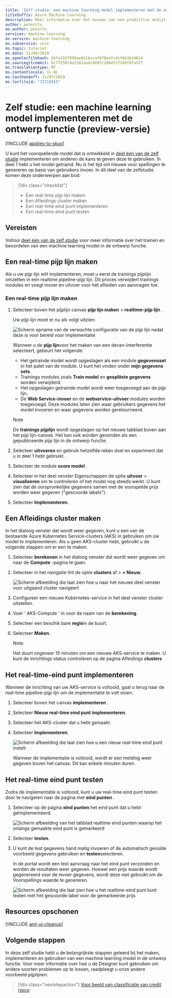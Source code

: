 ```yaml
---
title: 'Zelf studie: een machine learning model implementeren met de ontwerp functie'
titleSuffix: Azure Machine Learning
description: Meer informatie over het bouwen van een predictive analytics oplossing in Azure Machine Learning Designer (preview). Train, Score en implementeer een machine learning model met behulp van slepen-en-neerzetten.
author: peterclu
ms.author: peterlu
services: machine-learning
ms.service: machine-learning
ms.subservice: core
ms.topic: tutorial
ms.date: 11/04/2019
ms.openlocfilehash: b5fa1557999ae851bccafbf8ee7c41f0b3614614
ms.sourcegitcommit: bc7725874a1502aa4c069fc1804f1f249f4fa5f7
ms.translationtype: MT
ms.contentlocale: nl-NL
ms.lasthandoff: 11/07/2019
ms.locfileid: "73715915"
---
```

# <a name="tutorial-deploy-a-machine-learning-model-with-the-designer-preview"></a>Zelf studie: een machine learning model implementeren met de ontwerp functie (preview-versie)
[!INCLUDE [applies-to-skus](../../../includes/aml-applies-to-enterprise-sku.md)]

U kunt het voorspellende model dat is ontwikkeld in [deel één van de zelf studie](tutorial-designer-automobile-price-train-score.md) implementeren om anderen de kans te geven deze te gebruiken. In deel 1 hebt u het model getraind. Nu is het tijd om nieuwe voor spellingen te genereren op basis van gebruikers invoer. In dit deel van de zelfstudie komen deze onderwerpen aan bod:

> [!div class="checklist"]
> * Een real-time pijp lijn maken
> * Een Afleidings cluster maken
> * Een real-time eind punt implementeren
> * Een real-time eind punt testen

## <a name="prerequisites"></a>Vereisten

Voltooi [deel één van de zelf studie](tutorial-designer-automobile-price-train-score.md) voor meer informatie over het trainen en beoordelen van een machine learning model in de ontwerp functie.

## <a name="create-a-real-time-inference-pipeline"></a>Een real-time pijp lijn maken

Als u uw pijp lijn wilt implementeren, moet u eerst de trainings pijplijn omzetten in een realtime pipeline-pijp lijn. Dit proces verwijdert trainings modules en voegt invoer en uitvoer voor het afleiden van aanvragen toe.

### <a name="create-a-real-time-inference-pipeline"></a>Een real-time pijp lijn maken

1. Selecteer boven het pijplijn canvas **pijp lijn maken** > **realtime-pijp lijn** .

    Uw pijp lijn moet er nu als volgt uitzien:  

   ![Scherm opname van de verwachte configuratie van de pijp lijn nadat deze is voor bereid voor implementatie](./media/ui-tutorial-automobile-price-deploy/real-time-inference-pipeline.png)

    Wanneer u de **pijp lijn**voor het maken van een devan-interferentie selecteert, gebeurt het volgende:
    
    * Het getrainde model wordt opgeslagen als een module **gegevensset** in het palet van de module. U kunt het vinden onder **mijn gegevens sets**.
    * Trainings modules zoals **Train model** en **gesplitste gegevens** worden verwijderd.
    * Het opgeslagen getrainde model wordt weer toegevoegd aan de pijp lijn.
    * De **Web Service-invoer** en de **webservice-uitvoer** modules worden toegevoegd. Deze modules laten zien waar gebruikers gegevens het model invoeren en waar gegevens worden geretourneerd.

    > [!Note]
    > De **trainings pijplijn** wordt opgeslagen op het nieuwe tabblad boven aan het pijp lijn-canvas. Het kan ook worden gevonden als een gepubliceerde pijp lijn in de ontwerp functie.
    >

1. Selecteer **uitvoeren** en gebruik hetzelfde reken doel en experiment dat u in deel 1 hebt gebruikt.

1. Selecteer de module **score model** .

1. Selecteer in het deel venster Eigenschappen de optie **uitvoer** > **visualiseren** om te controleren of het model nog steeds werkt. U kunt zien dat de oorspronkelijke gegevens samen met de voorspelde prijs worden weer gegeven ("gescoorde labels").

1. Selecteer **Implementeren**.

## <a name="create-an-inferencing-cluster"></a>Een Afleidings cluster maken

In het dialoog venster dat wordt weer gegeven, kunt u een van de bestaande Azure Kubernetes Service-clusters (AKS) in gebruiken om uw model te implementeren. Als u geen AKS-cluster hebt, gebruikt u de volgende stappen om er een te maken.

1. Selecteer **berekenen** in het dialoog venster dat wordt weer gegeven om naar de **Compute** -pagina te gaan.

1. Selecteer in het navigatie lint de optie **clusters** af >  **+ Nieuw**.

    ![Scherm afbeelding die laat zien hoe u naar het nieuwe deel venster voor uitgaand cluster navigeert](./media/ui-tutorial-automobile-price-deploy/new-inference-cluster.png)

1. Configureer een nieuwe Kubernetes-service in het deel venster cluster uitstellen.

1. Voer ' AKS-Compute ' in voor de naam van de **berekening**.
    
1. Selecteer een beschik bare **regio**in de buurt.

1. Selecteer **Maken**.

    > [!Note]
    > Het duurt ongeveer 15 minuten om een nieuwe AKS-service te maken. U kunt de inrichtings status controleren op de pagina Afleidings **clusters**
    >

## <a name="deploy-the-real-time-endpoint"></a>Het real-time-eind punt implementeren

Wanneer de inrichting van uw AKS-service is voltooid, gaat u terug naar de real-time pipeline-pijp lijn om de implementatie te volt ooien.

1. Selecteer boven het canvas **implementeren** .

1. Selecteer **Nieuw real-time eind punt implementeren**. 

1. Selecteer het AKS-cluster dat u hebt gemaakt.

1. Selecteer **Implementeren**.

    ![Scherm afbeelding die laat zien hoe u een nieuw real-time eind punt instelt](./media/ui-tutorial-automobile-price-deploy/setup-endpoint.png)

    Wanneer de implementatie is voltooid, wordt er een melding weer gegeven boven het canvas. Dit kan enkele minuten duren.

## <a name="test-the-real-time-endpoint"></a>Het real-time eind punt testen

Zodra de implementatie is voltooid, kunt u uw real-time eind punt testen door te navigeren naar de pagina met **eind punten** .

1. Selecteer op de pagina **eind punten** het eind punt dat u hebt geïmplementeerd.

    ![Scherm afbeelding van het tabblad realtime eind punten waarop het onlangs gemaakte eind punt is gemarkeerd](./media/ui-tutorial-automobile-price-deploy/endpoints.png)

1. Selecteer **testen**.

1. U kunt de test gegevens hand matig invoeren of de automatisch gevulde voorbeeld gegevens gebruiken en **testen**selecteren.

    In de portal wordt een test aanvraag naar het eind punt verzonden en worden de resultaten weer gegeven. Hoewel een prijs waarde wordt gegenereerd voor de invoer gegevens, wordt deze niet gebruikt om de Voorspellings waarde te genereren.

    ![Scherm afbeelding die laat zien hoe u het realtime-eind punt kunt testen met het gescoorde label voor de gemarkeerde prijs](./media/ui-tutorial-automobile-price-deploy/test-endpoint.png)

## <a name="clean-up-resources"></a>Resources opschonen

[!INCLUDE [aml-ui-cleanup](../../../includes/aml-ui-cleanup.md)]

## <a name="next-steps"></a>Volgende stappen

In deze zelf studie hebt u de belangrijkste stappen geleerd bij het maken, implementeren en gebruiken van een machine learning model in de ontwerp functie. Voor meer informatie over hoe u de Designer kunt gebruiken om andere soorten problemen op te lossen, raadpleegt u onze andere voorbeeld pijplijnen.

> [!div class="nextstepaction"]
> [Voor beeld van classificatie van credit risico](how-to-designer-sample-classification-credit-risk-cost-sensitive.md)
